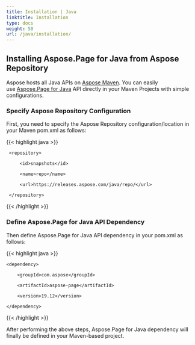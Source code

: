 ```yaml
---
title: Installation | Java
linktitle: Installation
type: docs
weight: 50
url: /java/installation/
---
```


## **Installing Aspose.Page for Java from Aspose Repository**
Aspose hosts all Java APIs on [Aspose Maven](https://releases.aspose.com/java/repo/com/aspose/). You can easily use [Aspose.Page for Java](https://releases.aspose.com/java/repo/com/aspose/aspose-page/) API directly in your Maven Projects with simple configurations.
### **Specify Aspose Repository Configuration**
First, you need to specify the Aspose Repository configuration/location in your Maven pom.xml as follows:

{{< highlight java >}}

 <repositories>

     <repository>

         <id>snapshots</id>

         <name>repo</name>

         <url>https://releases.aspose.com/java/repo/</url>

     </repository>

</repositories>

{{< /highlight >}}
### **Define Aspose.Page for Java API Dependency**
Then define Aspose.Page for Java API dependency in your pom.xml as follows:

{{< highlight java >}}

 <dependencies>

    <dependency>

        <groupId>com.aspose</groupId>

        <artifactId>aspose-page</artifactId>

        <version>19.12</version>

    </dependency>

</dependencies>

{{< /highlight >}}

After performing the above steps, Aspose.Page for Java dependency will finally be defined in your Maven-based project.
